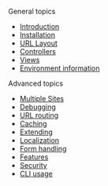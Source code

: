 General topics

* [Introduction](page/introduction)
* [Installation](page/installation)
* [URL Layout](page/urllayout)
* [Controllers](page/controllers)
* [Views](page/views)
* [Environment information](page/environment)

Advanced topics

* [Multiple Sites](page/multiplesites)
* [Debugging](page/debugging)
* [URL routing](page/urlrouting)
* [Caching](page/caching)
* [Extending](page/extending)
* [Localization](page/localization) 
* [Form handling](page/formhandling)
* [Features](page/features)
* [Security](page/security)
* [CLI usage](page/cli)
